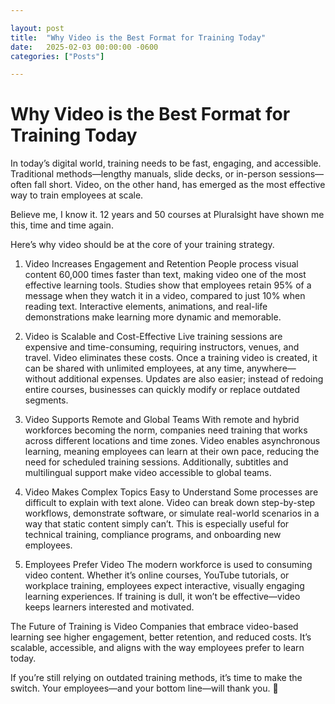```yaml
---

layout: post
title:  "Why Video is the Best Format for Training Today"
date:   2025-02-03 00:00:00 -0600
categories: ["Posts"] 

---
```


# Why Video is the Best Format for Training Today

In today’s digital world, training needs to be fast, engaging, and accessible. Traditional methods—lengthy manuals, slide decks, or in-person sessions—often fall short. Video, on the other hand, has emerged as the most effective way to train employees at scale.

Believe me, I know it. 12 years and 50 courses at Pluralsight have shown me this, time and time again.

Here’s why video should be at the core of your training strategy.

1. Video Increases Engagement and Retention
People process visual content 60,000 times faster than text, making video one of the most effective learning tools. Studies show that employees retain 95% of a message when they watch it in a video, compared to just 10% when reading text. Interactive elements, animations, and real-life demonstrations make learning more dynamic and memorable.

2. Video is Scalable and Cost-Effective
Live training sessions are expensive and time-consuming, requiring instructors, venues, and travel. Video eliminates these costs. Once a training video is created, it can be shared with unlimited employees, at any time, anywhere—without additional expenses. Updates are also easier; instead of redoing entire courses, businesses can quickly modify or replace outdated segments.

3. Video Supports Remote and Global Teams
With remote and hybrid workforces becoming the norm, companies need training that works across different locations and time zones. Video enables asynchronous learning, meaning employees can learn at their own pace, reducing the need for scheduled training sessions. Additionally, subtitles and multilingual support make video accessible to global teams.

4. Video Makes Complex Topics Easy to Understand
Some processes are difficult to explain with text alone. Video can break down step-by-step workflows, demonstrate software, or simulate real-world scenarios in a way that static content simply can’t. This is especially useful for technical training, compliance programs, and onboarding new employees.

5. Employees Prefer Video
The modern workforce is used to consuming video content. Whether it’s online courses, YouTube tutorials, or workplace training, employees expect interactive, visually engaging learning experiences. If training is dull, it won’t be effective—video keeps learners interested and motivated.

The Future of Training is Video
Companies that embrace video-based learning see higher engagement, better retention, and reduced costs. It’s scalable, accessible, and aligns with the way employees prefer to learn today.

If you’re still relying on outdated training methods, it’s time to make the switch. Your employees—and your bottom line—will thank you. 🚀